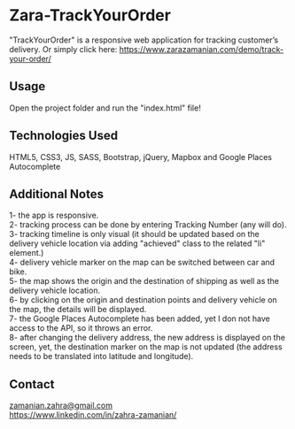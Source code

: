 ﻿# Zara-TrackYourOrder
"TrackYourOrder" is a responsive web application for tracking customer’s delivery. Or simply click here: https://www.zarazamanian.com/demo/track-your-order/

## Usage
Open the project folder and run the "index.html" file!

## Technologies Used
HTML5, CSS3, JS, SASS, Bootstrap, jQuery, Mapbox and Google Places Autocomplete


## Additional Notes
1- the app is responsive.  
2- tracking process can be done by entering Tracking Number (any will do).  
3- tracking timeline is only visual (it should be updated based on the delivery vehicle location via adding "achieved" class to the related "li" element.)  
4- delivery vehicle marker on the map can be switched between car and bike.  
5- the map shows the origin and the destination of shipping as well as the delivery vehicle location.  
6- by clicking on the origin and destination points and delivery vehicle on the map, the details will be displayed.  
7- the Google Places Autocomplete has been added, yet I don not have access to the API, so it throws an error.  
8- after changing the delivery address, the new address is displayed on the screen, yet, the destination marker on the map is not updated (the address needs to be translated into latitude and longitude).  


## Contact
zamanian.zahra@gmail.com  
https://www.linkedin.com/in/zahra-zamanian/
